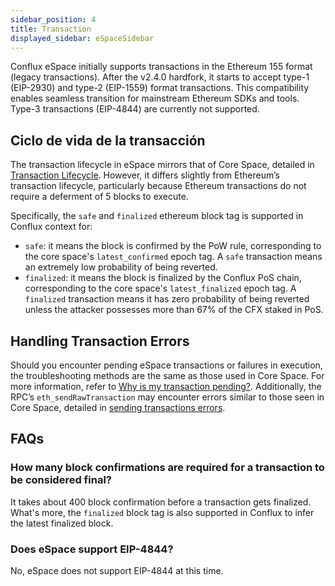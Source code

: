 ```yaml
---
sidebar_position: 4
title: Transaction
displayed_sidebar: eSpaceSidebar
---
```


Conflux eSpace initially supports transactions in the Ethereum 155 format (legacy transactions). After the v2.4.0 hardfork, it starts to accept type-1 (EIP-2930) and type-2 (EIP-1559) format transactions. This compatibility enables seamless transition for mainstream Ethereum SDKs and tools. Type-3 transactions (EIP-4844) are currently not supported.

## Ciclo de vida de la transacción

The transaction lifecycle in eSpace mirrors that of Core Space, detailed in [Transaction Lifecycle](/docs/core/core-space-basics/transactions/lifecycle). However, it differs slightly from Ethereum’s transaction lifecycle, particularly because Ethereum transactions do not require a deferment of 5 blocks to execute.

Specifically, the `safe` and `finalized` ethereum block tag is supported in Conflux context for:

- `safe`: it means the block is confirmed by the PoW rule, corresponding to the core space's `latest_confirmed` epoch tag. A `safe` transaction means an extremely low probability of being reverted.
- `finalized`: it means the block is finalized by the Conflux PoS chain, corresponding to the core space's `latest_finalized` epoch tag. A `finalized` transaction means it has zero probability of being reverted unless the attacker possesses more than 67% of the CFX staked in PoS.

## Handling Transaction Errors

Should you encounter pending eSpace transactions or failures in execution, the troubleshooting methods are the same as those used in Core Space. For more information, refer to [Why is my transaction pending?](/docs/core/core-space-basics/transactions/why-transaction-is-pending). Additionally, the RPC’s `eth_sendRawTransaction` may encounter errors similar to those seen in Core Space, detailed in [sending transactions errors](/docs/core/build/json-rpc/rpc-behaviour/cfx_sendTransaction-errors).

## FAQs

### How many block confirmations are required for a transaction to be considered final?

It takes about 400 block confirmation before a transaction gets finalized. What's more, the `finalized` block tag is also supported in Conflux to infer the latest finalized block.

### Does eSpace support EIP-4844?

No, eSpace does not support EIP-4844 at this time.
